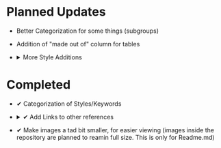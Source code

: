 # Planned Updates
- Better Categorization for some things (subgroups)
- Addition of "made out of" column for tables
- <details>
    <summary> More Style Additions</summary>
  
    |Planned Style Additions|
    |---|
    |--hd|
    |--vibe|
    |--fast|
    |--vibefast|
    |=-=-=-=-=-=-=-=-=-=-=-=|
    |matte|
    |contemporary|
    |stained glass|
    |latte art|
    |concept|
    |=-=-=-=-=-=-=-=-=-=-=-=|
    |glass paint|
    |watercolor|
    |tempera paint|
    |gouache paint|
    |spray paint|
    |=-=-=-=-=-=-=-=-=-=-=-=|
    |colored pencil|
    |crayon|
    |ink|
    |calligraphy|
    |chalk|
    |conte|
    |=-=-=-=-=-=-=-=-=-=-=-=|
    |stamp|
    |collage|
    |block printing|
    |magazine|
    |newspaper|
    |tattoo|
    |=-=-=-=-=-=-=-=-=-=-=-=|
    |etching|
    |lithography|
    |blueprint|
    |=-=-=-=-=-=-=-=-=-=-=-=|
    |glaze|
    |latex|
    |glitter|
    |azulejo|
    |=-=-=-=-=-=-=-=-=-=-=-=|
    |quilt|
    |knitted|
    |rug|
    |carpet|
    |felt or felt cloth|
    |crochet|
    |cross stich|
    |needle point|
    |patch|
    |sewen|
    |applique|
    |lace|
    |embroidery|
    |macrame|
    |=-=-=-=-=-=-=-=-=-=-=-=|
    |digital art|
    |anime|
    |data moshing|
    |logo|
    |icon|
    |tilemap|
    |raster|
    |photoshop|
    |isometric|
    |depth map|
    |=-=-=-=-=-=-=-=-=-=-=-=|
    |fractal|
    |algorithmic|
    |=-=-=-=-=-=-=-=-=-=-=-=|
    |concrete|
    |metal|
    |copper|
    |tin|
    |bronze|
    |brass|
    |aluminum|
    |iron|
    |steel|
    |gold|
    |platinum|
    |silver|
    |pottery|
    |paper|
    |marble|
    |granite|
    |yarn|
    |wax|
    |ice|
    |ivory|
    |mud brick|
    |brick|
    |pewter|
    |styrofoam|
    |=-=-=-=-=-=-=-=-=-=-=-=|
    |steampunk|
    |solarpunk|
    |bronzepunk|
    |dieselpunk|
    |decopunk|
    |atompunk|
    |biopunk|
    |cuberpunk|
    |postcyberpunk|
    |cypernoir|
    |clockpunk|
    |decopunk|
    |formicapunk|
    |synthwave|
    |retrowave|
    |Future Funk|
    |=-=-=-=-=-=-=-=-=-=-=-=|
    |16k|
    |Bloom|
    |cinematic|
    |digital art|
  
  </details>

# Completed
- ✔ Categorization of Styles/Keywords

- <details>
    <summary> ✔ Add Links to other references</summary>

    |Links|
    |---|
    |[Midjourney Dictionary](https://www.midjourney.com/app/library/dictionary/)|
    |[Midjourney Styles](https://www.midjourney.com/app/library/styles/)|
    |[Understanding MidJourney Through Teapots](https://rexwang8.github.io/resource/ai/teapot)|
    |[Artwork Styles](https://www.wikiart.org/en/paintings-by-style)|
  
  </details>
  
- ✔ Make images a tad bit smaller, for easier viewing (images inside the repository are planned to reamin full size. This is only for Readme.md)
